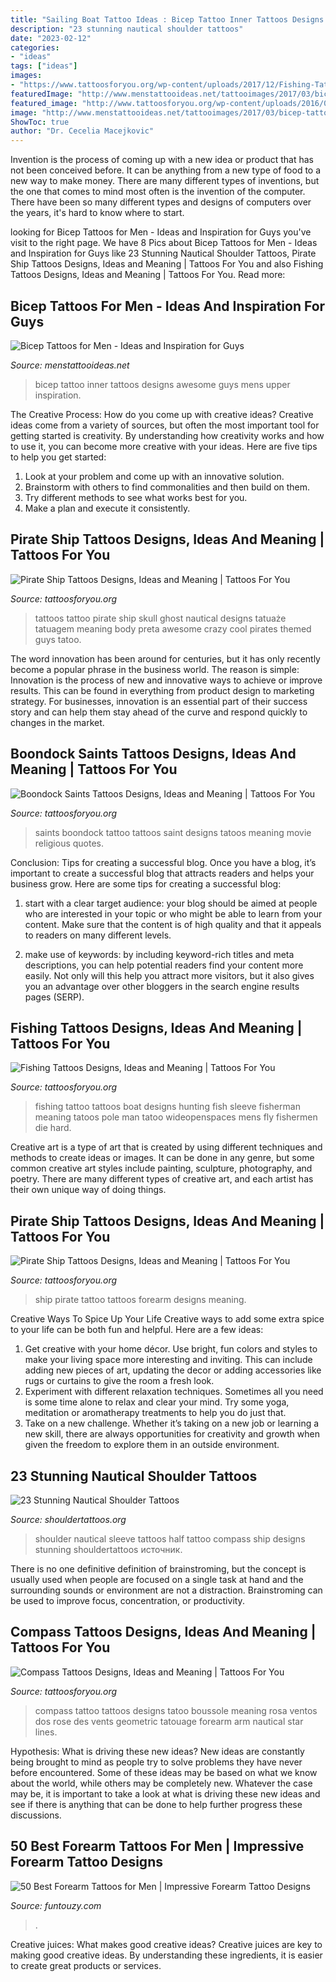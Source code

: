 ```yaml
---
title: "Sailing Boat Tattoo Ideas : Bicep Tattoo Inner Tattoos Designs Awesome Guys Mens Upper Inspiration"
description: "23 stunning nautical shoulder tattoos"
date: "2023-02-12"
categories:
- "ideas"
tags: ["ideas"]
images:
- "https://www.tattoosforyou.org/wp-content/uploads/2017/12/Fishing-Tattoo-Ideas.jpg"
featuredImage: "http://www.menstattooideas.net/tattooimages/2017/03/bicep-tattoos-14.jpg"
featured_image: "http://www.tattoosforyou.org/wp-content/uploads/2016/05/Pirate-Ship-Tattoo-Forearm.jpg"
image: "http://www.menstattooideas.net/tattooimages/2017/03/bicep-tattoos-14.jpg"
ShowToc: true
author: "Dr. Cecelia Macejkovic"
---
```



Invention is the process of coming up with a new idea or product that has not been conceived before. It can be anything from a new type of food to a new way to make money. There are many different types of inventions, but the one that comes to mind most often is the invention of the computer. There have been so many different types and designs of computers over the years, it's hard to know where to start.

	

		
looking for Bicep Tattoos for Men - Ideas and Inspiration for Guys you've visit to the right page. We have 8 Pics about Bicep Tattoos for Men - Ideas and Inspiration for Guys like 23 Stunning Nautical Shoulder Tattoos, Pirate Ship Tattoos Designs, Ideas and Meaning | Tattoos For You and also Fishing Tattoos Designs, Ideas and Meaning | Tattoos For You. Read more:
		
    
## Bicep Tattoos For Men - Ideas And Inspiration For Guys

<img loading=lazy src="http://www.menstattooideas.net/tattooimages/2017/03/bicep-tattoos-14.jpg" onerror="this.onerror=null;this.src='https://tse1.mm.bing.net/th?id=OIP.voRRIrVtCn2bE75_QxfhSwHaHa&amp;pid=15.1';" alt="Bicep Tattoos for Men - Ideas and Inspiration for Guys">

_Source: menstattooideas.net_

>bicep tattoo inner tattoos designs awesome guys mens upper inspiration. 

	

The Creative Process: How do you come up with creative ideas?
Creative ideas come from a variety of sources, but often the most important tool for getting started is creativity. By understanding how creativity works and how to use it, you can become more creative with your ideas. Here are five tips to help you get started: 
1. Look at your problem and come up with an innovative solution.
2. Brainstorm with others to find commonalities and then build on them. 
3. Try different methods to see what works best for you. 
4. Make a plan and execute it consistently. 

    
## Pirate Ship Tattoos Designs, Ideas And Meaning | Tattoos For You

<img loading=lazy src="https://www.tattoosforyou.org/wp-content/uploads/2016/05/Ghost-Pirate-Ship-Tattoo.jpg" onerror="this.onerror=null;this.src='https://tse3.mm.bing.net/th?id=OIP.TT-4WMLw0IDkXpxFYwwKLgAAAA&amp;pid=15.1';" alt="Pirate Ship Tattoos Designs, Ideas and Meaning | Tattoos For You">

_Source: tattoosforyou.org_

>tattoos tattoo pirate ship skull ghost nautical designs tatuaże tatuagem meaning body preta awesome crazy cool pirates themed guys tatoo. 

	

The word innovation has been around for centuries, but it has only recently become a popular phrase in the business world. The reason is simple: Innovation is the process of new and innovative ways to achieve or improve results. This can be found in everything from product design to marketing strategy. For businesses, innovation is an essential part of their success story and can help them stay ahead of the curve and respond quickly to changes in the market.

    
## Boondock Saints Tattoos Designs, Ideas And Meaning | Tattoos For You

<img loading=lazy src="https://tattoosforyou.org/wp-content/uploads/2013/12/Boondock-Saints-Tattoo-Ideas.jpg" onerror="this.onerror=null;this.src='https://tse2.mm.bing.net/th?id=OIP.iDGzCZH7sR6yL8CaKxa9QAHaKG&amp;pid=15.1';" alt="Boondock Saints Tattoos Designs, Ideas and Meaning | Tattoos For You">

_Source: tattoosforyou.org_

>saints boondock tattoo tattoos saint designs tatoos meaning movie religious quotes. 

	

Conclusion: Tips for creating a successful blog.
Once you have a blog, it’s important to create a successful blog that attracts readers and helps your business grow. Here are some tips for creating a successful blog:
1. start with a clear target audience: your blog should be aimed at people who are interested in your topic or who might be able to learn from your content. Make sure that the content is of high quality and that it appeals to readers on many different levels.

2. make use of keywords: by including keyword-rich titles and meta descriptions, you can help potential readers find your content more easily. Not only will this help you attract more visitors, but it also gives you an advantage over other bloggers in the search engine results pages (SERP).


    
## Fishing Tattoos Designs, Ideas And Meaning | Tattoos For You

<img loading=lazy src="https://www.tattoosforyou.org/wp-content/uploads/2017/12/Fishing-Tattoo-Ideas.jpg" onerror="this.onerror=null;this.src='https://tse4.mm.bing.net/th?id=OIP.8XEpL-rpSzQ_QLevJiz8AgHaNJ&amp;pid=15.1';" alt="Fishing Tattoos Designs, Ideas and Meaning | Tattoos For You">

_Source: tattoosforyou.org_

>fishing tattoo tattoos boat designs hunting fish sleeve fisherman meaning tatoos pole man tatoo wideopenspaces mens fly fishermen die hard. 

	

Creative art is a type of art that is created by using different techniques and methods to create ideas or images. It can be done in any genre, but some common creative art styles include painting, sculpture, photography, and poetry. There are many different types of creative art, and each artist has their own unique way of doing things.

    
## Pirate Ship Tattoos Designs, Ideas And Meaning | Tattoos For You

<img loading=lazy src="http://www.tattoosforyou.org/wp-content/uploads/2016/05/Pirate-Ship-Tattoo-Forearm.jpg" onerror="this.onerror=null;this.src='https://tse3.mm.bing.net/th?id=OIP.3N0km4eOD4byVi8fA1fr-wHaOO&amp;pid=15.1';" alt="Pirate Ship Tattoos Designs, Ideas and Meaning | Tattoos For You">

_Source: tattoosforyou.org_

>ship pirate tattoo tattoos forearm designs meaning. 

	

Creative Ways To Spice Up Your Life
Creative ways to add some extra spice to your life can be both fun and helpful. Here are a few ideas: 
1. Get creative with your home décor. Use bright, fun colors and styles to make your living space more interesting and inviting. This can include adding new pieces of art, updating the decor or adding accessories like rugs or curtains to give the room a fresh look. 
2. Experiment with different relaxation techniques. Sometimes all you need is some time alone to relax and clear your mind. Try some yoga, meditation or aromatherapy treatments to help you do just that. 
3. Take on a new challenge. Whether it’s taking on a new job or learning a new skill, there are always opportunities for creativity and growth when given the freedom to explore them in an outside environment. 

    
## 23 Stunning Nautical Shoulder Tattoos

<img loading=lazy src="http://www.shouldertattoos.org/wp-content/uploads/2016/06/Ship-And-Compass-Shoulder-Tattoo-st4163.jpg" onerror="this.onerror=null;this.src='https://tse4.mm.bing.net/th?id=OIP.PCQXHC-azqnbBsozgkC3DQHaJ4&amp;pid=15.1';" alt="23 Stunning Nautical Shoulder Tattoos">

_Source: shouldertattoos.org_

>shoulder nautical sleeve tattoos half tattoo compass ship designs stunning shouldertattoos источник. 

	

There is no one definitive definition of brainstroming, but the concept is usually used when people are focused on a single task at hand and the surrounding sounds or environment are not a distraction. Brainstroming can be used to improve focus, concentration, or productivity.

    
## Compass Tattoos Designs, Ideas And Meaning | Tattoos For You

<img loading=lazy src="http://www.tattoosforyou.org/wp-content/uploads/2013/09/Compass-Tattoo-Images-764x1024.jpg" onerror="this.onerror=null;this.src='https://tse1.mm.bing.net/th?id=OIP.GLMbrY62mVe6O6vxp_h6DgHaJ7&amp;pid=15.1';" alt="Compass Tattoos Designs, Ideas and Meaning | Tattoos For You">

_Source: tattoosforyou.org_

>compass tattoo tattoos designs tatoo boussole meaning rosa ventos dos rose des vents geometric tatouage forearm arm nautical star lines. 

	

Hypothesis: What is driving these new ideas?
New ideas are constantly being brought to mind as people try to solve problems they have never before encountered. Some of these ideas may be based on what we know about the world, while others may be completely new. Whatever the case may be, it is important to take a look at what is driving these new ideas and see if there is anything that can be done to help further progress these discussions.

    
## 50 Best Forearm Tattoos For Men | Impressive Forearm Tattoo Designs

<img loading=lazy src="https://menshairstyle.funtouzy.com/wp-content/uploads/2019/12/50-Best-Forearm-Tattoos-for-Men-Impressive-Forearm-Tattoo-Designs-Compass-Tattoo.jpg" onerror="this.onerror=null;this.src='https://tse2.mm.bing.net/th?id=OIP.YOaLCO83MwTkpsb63d5kfAHaHa&amp;pid=15.1';" alt="50 Best Forearm Tattoos for Men | Impressive Forearm Tattoo Designs">

_Source: funtouzy.com_

>. 

	

Creative juices: What makes good creative ideas?
Creative juices are key to making good creative ideas. By understanding these ingredients, it is easier to create great products or services.

